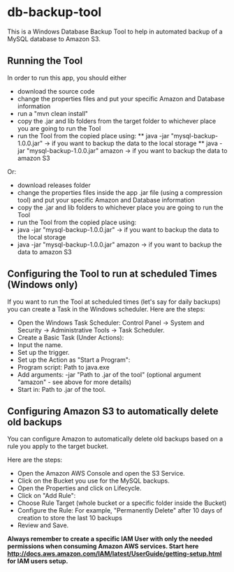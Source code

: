 # db-backup-tool
This is a Windows Database Backup Tool to help in automated backup of a MySQL database to Amazon S3.

## Running the Tool
In order to run this app, you should either 
* download the source code
* change the properties files and put your specific Amazon and Database information
* run a "mvn clean install" 
* copy the .jar and lib folders from the target folder to whichever place you are going to run the Tool
* run the Tool from the copied place using: 
** java -jar "mysql-backup-1.0.0.jar" -> if you want to backup the data to the local storage
** java -jar "mysql-backup-1.0.0.jar" amazon -> if you want to backup the data to amazon S3

Or:
* download releases folder
* change the properties files inside the app .jar file (using a compression tool) and put your specific Amazon and Database information
* copy the .jar and lib folders to whichever place you are going to run the Tool
* run the Tool from the copied place using: 
 * java -jar "mysql-backup-1.0.0.jar" -> if you want to backup the data to the local storage
 * java -jar "mysql-backup-1.0.0.jar" amazon -> if you want to backup the data to amazon S3

## Configuring the Tool to run at scheduled Times (Windows only)

If you want to run the Tool at scheduled times (let's say for daily backups) you can create a Task in the Windows scheduler.
Here are the steps:
* Open the Windows Task Scheduler: Control Panel -> System and Security -> Administrative Tools -> Task Scheduler.
* Create a Basic Task (Under Actions):
 * Input the name.
 * Set up the trigger.
 * Set up the Action as "Start a Program":
  * Program script: Path to java.exe
  * Add arguments: -jar "Path to .jar of the tool"  (optional argument "amazon" - see above for more details)
  * Start in: Path to .jar of the tool.

## Configuring Amazon S3 to automatically delete old backups
You can configure Amazon to automatically delete old backups based on a rule you apply to the target bucket.

Here are the steps:
* Open the Amazon AWS Console and open the S3 Service.
* Click on the Bucket you use for the MySQL backups.
* Open the Properties and click on Lifecycle.
* Click on "Add Rule":
 * Choose Rule Target (whole bucket or a specific folder inside the Bucket)
 * Configure the Rule: For example, "Permanently Delete" after 10 days of creation to store the last 10 backups
 * Review and Save.

**Always remember to create a specific IAM User with only the needed permissions when consuming Amazon AWS services. Start here http://docs.aws.amazon.com/IAM/latest/UserGuide/getting-setup.html for IAM users setup.** 

